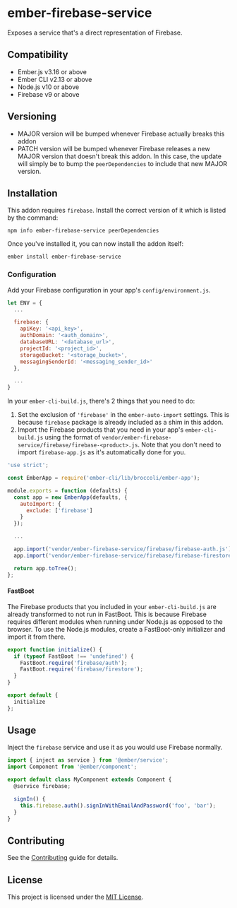 ember-firebase-service
==============================================================================

Exposes a service that's a direct representation of Firebase.


Compatibility
------------------------------------------------------------------------------

* Ember.js v3.16 or above
* Ember CLI v2.13 or above
* Node.js v10 or above
* Firebase v9 or above


Versioning
------------------------------------------------------------------------------

* MAJOR version will be bumped whenever Firebase actually breaks this addon
* PATCH version will be bumped whenever Firebase releases a new MAJOR version that doesn't break this addon. In this case, the update will simply be to bump the `peerDependencies` to include that new MAJOR version.


Installation
------------------------------------------------------------------------------

This addon requires `firebase`. Install the correct version of it which is listed by the command:

```
npm info ember-firebase-service peerDependencies
```

Once you've installed it, you can now install the addon itself:

```
ember install ember-firebase-service
```

### Configuration

Add your Firebase configuration in your app's `config/environment.js`.

```javascript
let ENV = {
  ...

  firebase: {
    apiKey: '<api_key>',
    authDomain: '<auth_domain>',
    databaseURL: '<database_url>',
    projectId: '<project_id>',
    storageBucket: '<storage_bucket>',
    messagingSenderId: '<messaging_sender_id>'
  },

  ...
}
```

In your `ember-cli-build.js`, there's 2 things that you need to do:

1. Set the exclusion of `'firebase'` in the `ember-auto-import` settings. This is because `firebase` package is already included as a shim in this addon.
2. Import the Firebase products that you need in your app's `ember-cli-build.js` using the format of `vendor/ember-firebase-service/firebase/firebase-<product>.js`. Note that you don't need to import `firebase-app.js` as it's automatically done for you.

```javascript
'use strict';

const EmberApp = require('ember-cli/lib/broccoli/ember-app');

module.exports = function (defaults) {
  const app = new EmberApp(defaults, {
    autoImport: {
      exclude: ['firebase']
    }
  });

  ...

  app.import('vendor/ember-firebase-service/firebase/firebase-auth.js');
  app.import('vendor/ember-firebase-service/firebase/firebase-firestore.js');

  return app.toTree();
};
```

#### FastBoot

The Firebase products that you included in your `ember-cli-build.js` are already transformed to not run in FastBoot. This is because Firebase requires different modules when running under Node.js as opposed to the browser. To use the Node.js modules, create a FastBoot-only initializer and import it from there.

```javascript
export function initialize() {
  if (typeof FastBoot !== 'undefined') {
    FastBoot.require('firebase/auth');
    FastBoot.require('firebase/firestore');
  }
}

export default {
  initialize
};
```

Usage
------------------------------------------------------------------------------

Inject the `firebase` service and use it as you would use Firebase normally.

```javascript
import { inject as service } from '@ember/service';
import Component from '@ember/component';

export default class MyComponent extends Component {
  @service firebase;

  signIn() {
    this.firebase.auth().signInWithEmailAndPassword('foo', 'bar');
  }
}
```

Contributing
------------------------------------------------------------------------------

See the [Contributing](CONTRIBUTING.md) guide for details.


License
------------------------------------------------------------------------------

This project is licensed under the [MIT License](LICENSE.md).
